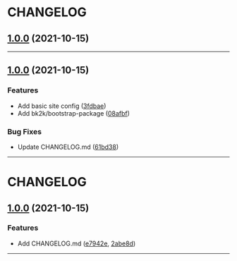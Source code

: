 
# CHANGELOG


## [1.0.0](https://github.com/christi4n/typo3v11/compare/verererer...vererererer) (2021-10-15)
---

## [1.0.0](https://github.com/christi4n/typo3v11/compare/vererer...verererer) (2021-10-15)
### Features

* Add basic site config ([3fdbae](https://github.com/christi4n/typo3v11/commit/3fdbae7cbf678450b8f42f097476dde24f30b063))
* Add bk2k/bootstrap-package ([08afbf](https://github.com/christi4n/typo3v11/commit/08afbf84271a024b2cd19d1171da0ffa6504586f))

### Bug Fixes

* Update CHANGELOG.md ([61bd38](https://github.com/christi4n/typo3v11/commit/61bd380505109f500e83b1ca813c3c6bff371f2f))

---

# CHANGELOG

## [1.0.0](https://github.com/christi4n/typo3v11/compare/verer...vererer) (2021-10-15)
### Features

* Add CHANGELOG.md ([e7942e](https://github.com/christi4n/typo3v11/commit/e7942e77ce947039280014a8b04467c288187d45), [2abe8d](https://github.com/christi4n/typo3v11/commit/2abe8da0b89491cddf62b677e8cc97d1d68d63a6))

---

